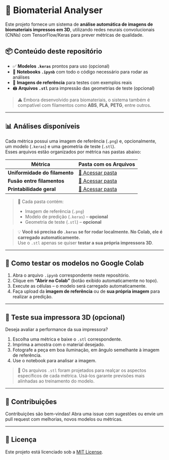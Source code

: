 # 🧪 Biomaterial Analyser

Este projeto fornece um sistema de **análise automática de imagens de biomateriais impressos em 3D**, utilizando redes neurais convolucionais (CNNs) com TensorFlow/Keras para prever métricas de qualidade.

## 📦 Conteúdo deste repositório

- ✅ **Modelos `.keras`** prontos para uso (opcional)
- 🧠 **Notebooks `.ipynb`** com todo o código necessário para rodar as análises
- 📸 **Imagens de referência** para testes com exemplos reais
- 🖨️ **Arquivos `.stl`** para impressão das geometrias de teste (opcional)

> ⚠️ Embora desenvolvido para biomateriais, o sistema também é compatível com filamentos como **ABS**, **PLA**, **PETG**, entre outros.

---

## 📊 Análises disponíveis

Cada métrica possui uma imagem de referência (`.png`) e, opcionalmente, um modelo (`.keras`) e uma geometria de teste (`.stl`).  
Esses arquivos estão organizados por métrica nas pastas abaixo:

| Métrica                   | Pasta com os Arquivos |
|---------------------------|------------------------|
| **Uniformidade do filamento** | [🔗 Acessar pasta](https://exemplo.com/uniformidade) |
| **Fusão entre filamentos**    | [🔗 Acessar pasta](https://exemplo.com/fusao)        |
| **Printabilidade geral**      | [🔗 Acessar pasta](https://exemplo.com/printabilidade) |

> 📁 Cada pasta contém:
> - Imagem de referência (`.png`)  
> - Modelo de predição (`.keras`) – **opcional**  
> - Geometria de teste (`.stl`) – **opcional**

> 💡 **Você só precisa do `.keras` se for rodar localmente. No Colab, ele é carregado automaticamente.**  
> Use o `.stl` apenas se quiser **testar a sua própria impressora 3D**.

---

## 🚀 Como testar os modelos no Google Colab

1. Abra o arquivo `.ipynb` correspondente neste repositório.
2. Clique em **“Abrir no Colab”** (botão exibido automaticamente no topo).
3. Execute as células – o modelo será carregado automaticamente.
4. Faça upload da **imagem de referência** ou de **sua própria imagem** para realizar a predição.

---

## 🧩 Teste sua impressora 3D (opcional)

Deseja avaliar a performance da sua impressora?

1. Escolha uma métrica e baixe o `.stl` correspondente.
2. Imprima a amostra com o material desejado.
3. Fotografe a peça em boa iluminação, em ângulo semelhante à imagem de referência.
4. Use o notebook para analisar a imagem.

> 📌 Os arquivos `.stl` foram projetados para realçar os aspectos específicos de cada métrica. Usá-los garante previsões mais alinhadas ao treinamento do modelo.

---

## 🤝 Contribuições

Contribuições são bem-vindas! Abra uma issue com sugestões ou envie um pull request com melhorias, novos modelos ou métricas.

---

## 📝 Licença

Este projeto está licenciado sob a [MIT License](LICENSE).
